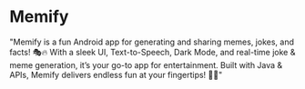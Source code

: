 # Memify
"Memify is a fun Android app for generating and sharing memes, jokes, and facts! 🎭🔥 With a sleek UI, Text-to-Speech, Dark Mode, and real-time joke &amp; meme generation, it’s your go-to app for entertainment. Built with Java &amp; APIs, Memify delivers endless fun at your fingertips! 🚀😆"
